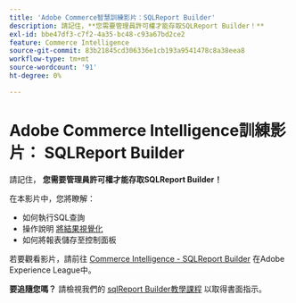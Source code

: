 ```yaml
---
title: 'Adobe Commerce智慧訓練影片：SQLReport Builder'
description: 請記住，**您需要管理員許可權才能存取SQLReport Builder！**
exl-id: bbe47df3-c7f2-4a35-bc48-c93a67bd2ce2
feature: Commerce Intelligence
source-git-commit: 83b21845cd306336e1cb193a9541478c8a38eea8
workflow-type: tm+mt
source-wordcount: '91'
ht-degree: 0%

---
```


# Adobe Commerce Intelligence訓練影片： SQLReport Builder

請記住， **您需要管理員許可權才能存取SQLReport Builder！**

在本影片中，您將瞭解：

* 如何執行SQL查詢
* 操作說明 [將結果視覺化](/docs/commerce-business-intelligence/mbi/tutorials/create-visuals-from-sql.html) <!-- Link fails-->
* 如何將報表儲存至控制面板

若要觀看影片，請前往 [Commerce Intelligence - SQLReport Builder](/docs/commerce-learn/tutorials/business-intelligence/sql-report-builder.html) 在Adobe Experience League中。

**要追隨您嗎？** 請檢視我們的 [sqlReport Builder教學課程](/docs/commerce-business-intelligence/mbi/analyze/sql/sql-rpt-bldr.html) 以取得書面指示。
